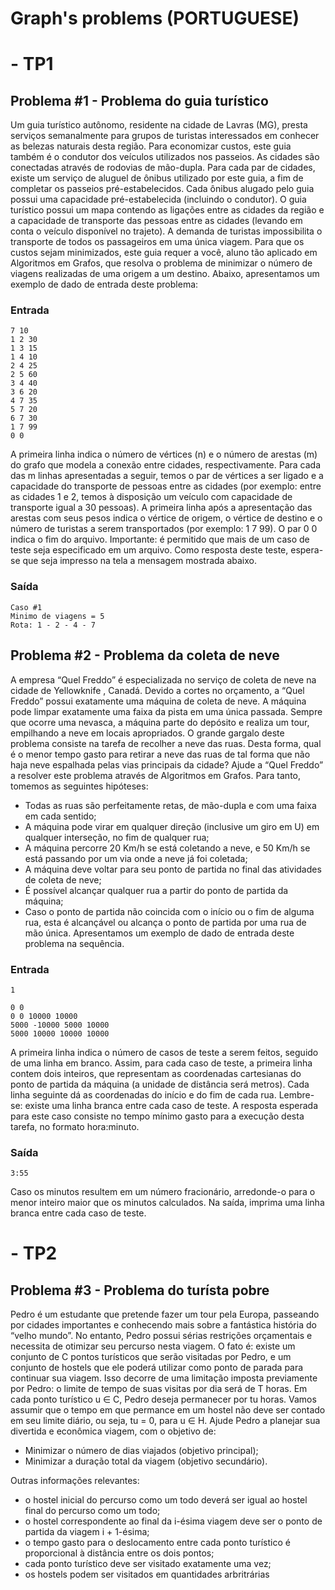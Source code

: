 # Graph's problems      (PORTUGUESE)

# - TP1

## Problema #1 - Problema do guia turístico

Um guia turístico autônomo, residente na cidade de Lavras (MG), presta serviços semanalmente para grupos de turistas interessados em conhecer as belezas naturais desta região.
Para economizar custos, este guia também é o condutor dos veículos utilizados nos passeios.
As cidades são conectadas através de rodovias de mão-dupla. Para cada par de cidades,
existe um serviço de aluguel de ônibus utilizado por este guia, a fim de completar os passeios
pré-estabelecidos. Cada ônibus alugado pelo guia possui uma capacidade pré-estabelecida
(incluindo o condutor). O guia turístico possui um mapa contendo as ligações entre as cidades da região e a capacidade de transporte das pessoas entre as cidades (levando em conta
o veículo disponível no trajeto).
A demanda de turistas impossibilita o transporte de todos os passageiros em uma única
viagem. Para que os custos sejam minimizados, este guia requer a você, aluno tão aplicado em
Algoritmos em Grafos, que resolva o problema de minimizar o número de viagens realizadas
de uma origem a um destino. Abaixo, apresentamos um exemplo de dado de entrada deste
problema:

### Entrada

```
7 10
1 2 30
1 3 15
1 4 10
2 4 25
2 5 60
3 4 40
3 6 20
4 7 35
5 7 20
6 7 30
1 7 99
0 0
```
A primeira linha indica o número de vértices (n) e o número de arestas (m) do grafo que
modela a conexão entre cidades, respectivamente. Para cada das m linhas apresentadas a
seguir, temos o par de vértices a ser ligado e a capacidade do transporte de pessoas entre as
cidades (por exemplo: entre as cidades 1 e 2, temos à disposição um veículo com capacidade
de transporte igual a 30 pessoas). A primeira linha após a apresentação das arestas com
seus pesos indica o vértice de origem, o vértice de destino e o número de turistas a serem
transportados (por exemplo: 1 7 99). O par 0 0 indica o fim do arquivo. Importante: é
permitido que mais de um caso de teste seja especificado em um arquivo.
Como resposta deste teste, espera-se que seja impresso na tela a mensagem mostrada
abaixo.

### Saída

```
Caso #1
Minimo de viagens = 5
Rota: 1 - 2 - 4 - 7

```

## Problema #2 - Problema da coleta de neve
A empresa “Quel Freddo” é especializada no serviço de coleta de neve na cidade de Yellowknife , Canadá. Devido a cortes no orçamento, a “Quel Freddo” possui exatamente uma
máquina de coleta de neve. A máquina pode limpar exatamente uma faixa da pista em uma
única passada. Sempre que ocorre uma nevasca, a máquina parte do depósito e realiza um
tour, empilhando a neve em locais apropriados. O grande gargalo deste problema consiste
na tarefa de recolher a neve das ruas. Desta forma, qual é o menor tempo gasto para retirar
a neve das ruas de tal forma que não haja neve espalhada pelas vias principais da cidade?
Ajude a “Quel Freddo” a resolver este problema através de Algoritmos em Grafos.
Para tanto, tomemos as seguintes hipóteses:

* Todas as ruas são perfeitamente retas, de mão-dupla e com uma faixa em cada sentido;
* A máquina pode virar em qualquer direção (inclusive um giro em U) em qualquer
interseção, no fim de qualquer rua;
* A máquina percorre 20 Km/h se está coletando a neve, e 50 Km/h se está passando
por um via onde a neve já foi coletada;
* A máquina deve voltar para seu ponto de partida no final das atividades de coleta de
neve;
* É possível alcançar qualquer rua a partir do ponto de partida da máquina;
* Caso o ponto de partida não coincida com o início ou o fim de alguma rua, esta é
alcançável ou alcança o ponto de partida por uma rua de mão única.
Apresentamos um exemplo de dado de entrada deste problema na sequência.

### Entrada

```
1

0 0
0 0 10000 10000
5000 -10000 5000 10000
5000 10000 10000 10000
```

A primeira linha indica o número de casos de teste a serem feitos, seguido de uma linha
em branco. Assim, para cada caso de teste, a primeira linha contem dois inteiros, que
representam as coordenadas cartesianas do ponto de partida da máquina (a unidade de
distância será metros). Cada linha seguinte dá as coordenadas do início e do fim de cada
rua. Lembre-se: existe uma linha branca entre cada caso de teste. A resposta esperada
para este caso consiste no tempo mínimo gasto para a execução desta tarefa, no formato
hora:minuto.

### Saída

```
3:55
```

Caso os minutos resultem em um número fracionário, arredonde-o para o menor inteiro
maior que os minutos calculados. Na saída, imprima uma linha branca entre cada caso de
teste.

#

# - TP2

## Problema #3 - Problema do turísta pobre

Pedro é um estudante que pretende fazer um tour pela Europa, passeando por cidades
importantes e conhecendo mais sobre a fantástica história do “velho mundo”. No entanto,
Pedro possui sérias restrições orçamentais e necessita de otimizar seu percurso nesta viagem.
O fato é: existe um conjunto de C pontos turísticos que serão visitadas por Pedro, e um
conjunto de hostels que ele poderá utilizar como ponto de parada para continuar sua viagem.
Isso decorre de uma limitação imposta previamente por Pedro: o limite de tempo de suas
visitas por dia será de T horas. Em cada ponto turístico u ∈ C, Pedro deseja permanecer por
tu horas. Vamos assumir que o tempo em que permance em um hostel não deve ser contado
em seu limite diário, ou seja, tu = 0, para u ∈ H. Ajude Pedro a planejar sua divertida e
econômica viagem, com o objetivo de:
* Minimizar o número de dias viajados (objetivo principal);
* Minimizar a duração total da viagem (objetivo secundário).

Outras informações relevantes:
* o hostel inicial do percurso como um todo deverá ser igual ao hostel final do percurso
como um todo;
* o hostel correspondente ao final da i-ésima viagem deve ser o ponto de partida da
viagem i + 1-ésima;
* o tempo gasto para o deslocamento entre cada ponto turístico é proporcional à distância
entre os dois pontos;
* cada ponto turístico deve ser visitado exatamente uma vez;
* os hostels podem ser visitados em quantidades arbritrárias
